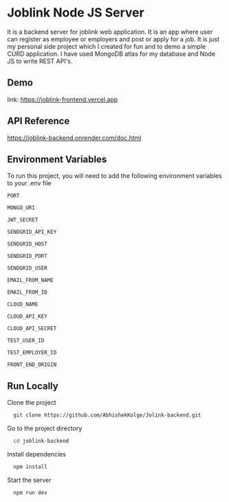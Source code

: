 # Joblink Node JS Server

It is a backend server for joblink web application. It is an app where user can register as employee or employers and post or apply for a job. It is just my personal side project which I created for fun and to demo a simple CURD application. I have used MongoDB atlas for my database and Node JS to write REST API's.

## Demo

link: https://joblink-frontend.vercel.app

## API Reference

https://joblink-backend.onrender.com/doc.html

## Environment Variables

To run this project, you will need to add the following environment variables to your .env file

`PORT`

`MONGO_URI`

`JWT_SECRET`

`SENDGRID_API_KEY`

`SENDGRID_HOST`

`SENDGRID_PORT`

`SENDGRID_USER`

`EMAIL_FROM_NAME`

`EMAIL_FROM_ID`

`CLOUD_NAME`

`CLOUD_API_KEY`

`CLOUD_API_SECRET`

`TEST_USER_ID`

`TEST_EMPLOYER_ID`

`FRONT_END_ORIGIN`

## Run Locally

Clone the project

```bash
  git clone https://github.com/AbhishekKolge/Jolink-backend.git
```

Go to the project directory

```bash
  cd joblink-backend
```

Install dependencies

```bash
  npm install
```

Start the server

```bash
  npm run dev
```
